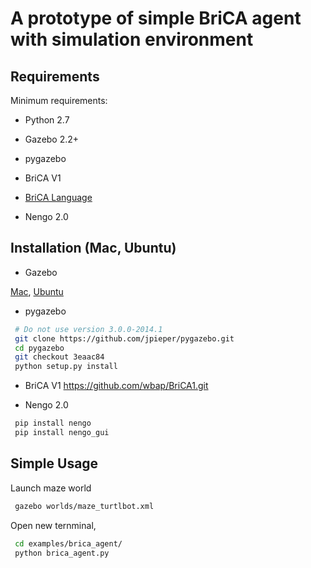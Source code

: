 # A prototype of simple BriCA agent with simulation environment

## Requirements
Minimum requirements:

 - Python 2.7

 - Gazebo 2.2+

 - pygazebo
 
 - BriCA V1

 - [BriCA Language](https://github.com/rondelion/brical.git)

 - Nengo 2.0


## Installation (Mac, Ubuntu)

 - Gazebo
 
[Mac](http://gazebosim.org/tutorials?tut=install_on_mac&),
[Ubuntu](http://gazebosim.org/tutorials?tut=install_ubuntu&)

 - pygazebo
```bash
 # Do not use version 3.0.0-2014.1 
 git clone https://github.com/jpieper/pygazebo.git
 cd pygazebo
 git checkout 3eaac84
 python setup.py install
```

 - BriCA V1
https://github.com/wbap/BriCA1.git

 - Nengo 2.0
```bash
 pip install nengo
 pip install nengo_gui
```

## Simple Usage

Launch maze world
```bash
 gazebo worlds/maze_turtlbot.xml
```
Open new ternminal, 

```bash
 cd examples/brica_agent/
 python brica_agent.py
```

